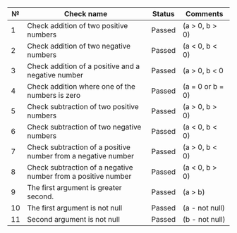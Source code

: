 | №  | Check name                                                    | Status | Comments                       |
|----|---------------------------------------------------------------|--------|--------------------------------|
| 1  | Check addition of two positive numbers                        | Passed | (a > 0, b > 0)                 |
| 2  | Check addition of two negative numbers                        | Passed | (a < 0, b < 0)                 |
| 3  | Check addition of a positive and a negative number            | Passed | (a > 0, b < 0  |
| 4  | Check addition where one of the numbers is zero               | Passed| (a = 0 or b = 0)               |
| 5  | Check subtraction of two positive numbers                     | Passed | (a > 0, b > 0)                 |
| 6  | Check subtraction of two negative numbers                     | Passed | (a < 0, b < 0)                 |
| 7  | Check subtraction of a positive number from a negative number | Passed | (a > 0, b < 0)                 |
| 8  | Check subtraction of a negative number from a positive number | Passed | (a < 0, b > 0)                 |
| 9  | The first argument is greater second.                         |Passed| (a > b)                        |
| 10 | The first argument is not null                                |Passed| (a - not null)                 |
| 11 |Second argument is not null|Passed| (b - not null)                 |
